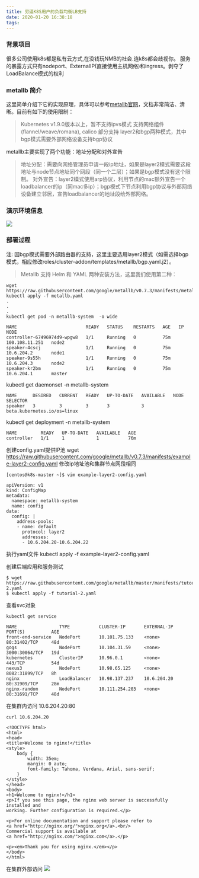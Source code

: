 ```yaml
---
title: 穷逼K8S用户的负载均衡LB支持
date: 2020-01-20 16:38:18
tags:
---
```


### 背景项目
很多公司使用k8s都是私有云方式,在没钱玩NMB的社会.连k8s都会歧视你。 服务的暴露方式只有nodeport、ExternalIP(直接使用主机网络)和ingress。剥夺了LoadBalance模式的权利

### metallb 简介
这里简单介绍下它的实现原理，具体可以参考[metallb官网](https://metallb.universe.tf/)，文档非常简洁、清晰。目前有如下的使用限制：
> Kubernetes v1.9.0版本以上，暂不支持ipvs模式
> 支持网络组件 (flannel/weave/romana), calico 部分支持
> layer2和bgp两种模式，其中bgp模式需要外部网络设备支持bgp协议

metallb主要实现了两个功能：地址分配和对外宣告
> 地址分配：需要向网络管理员申请一段ip地址，如果是layer2模式需要这段地址与node节点地址同个网段（同一个二层）；如果是bgp模式没有这个限制。
> 对外宣告：layer2模式使用arp协议，利用节点的mac额外宣告一个loadbalancer的ip（同mac多ip）；bgp模式下节点利用bgp协议与外部网络设备建立邻居，宣告loadbalancer的地址段给外部网络。

### 演示环境信息
![](/img/newimg/006tNbRwgy1gb4ghrhg6ij31xo068q9o.jpg)

### 部署过程
注: 因bgp模式需要外部路由器的支持，这里主要选用layer2模式（如需选择bgp模式，相应修改roles/cluster-addon/templates/metallb/bgp.yaml.j2）。

> Metallb 支持 Helm 和 YAML 两种安装方法，这里我们使用第二种：
```
wget https://raw.githubusercontent.com/google/metallb/v0.7.3/manifests/metallb.yaml
kubectl apply -f metallb.yaml
.
.
.
kubectl get pod -n metallb-system  -o wide

NAME                          READY   STATUS    RESTARTS   AGE   IP               NODE     
controller-67496974d9-wpgw8   1/1     Running   0          75m   100.108.11.251   node2    
speaker-4cscj                 1/1     Running   0          75m   10.6.204.2       node1    
speaker-9s55h                 1/1     Running   0          75m   10.6.204.3       node2    
speaker-kr2bm                 1/1     Running   0          75m   10.6.204.1       master   
```
kubectl get daemonset -n metallb-system

```
NAME      DESIRED   CURRENT   READY   UP-TO-DATE   AVAILABLE   NODE SELECTOR                 
speaker   3         3         3       3            3           beta.kubernetes.io/os=linux  
```

kubectl get deployment -n metallb-system

```
NAME         READY   UP-TO-DATE   AVAILABLE   AGE
controller   1/1     1            1           76m
```

创建config.yaml提供IP池
wget https://raw.githubusercontent.com/google/metallb/v0.7.3/manifests/example-layer2-config.yaml
修改ip地址池和集群节点网段相同
```
[centos@k8s-master ~]$ vim example-layer2-config.yaml 

apiVersion: v1
kind: ConfigMap
metadata:
  namespace: metallb-system
  name: config
data:
  config: |
    address-pools:
    - name: default
      protocol: layer2
      addresses:
      - 10.6.204.20-10.6.204.22
```

执行yaml文件
kubectl apply -f example-layer2-config.yaml

创建后端应用和服务测试

```
$ wget https://raw.githubusercontent.com/google/metallb/master/manifests/tutorial-2.yaml
$ kubectl apply -f tutorial-2.yaml
```

查看svc对象
```
kubectl get service 

NAME                TYPE           CLUSTER-IP       EXTERNAL-IP   PORT(S)          AGE
front-end-service   NodePort       10.101.75.133    <none>        80:31402/TCP     48d
gogs                NodePort       10.104.31.59     <none>        3000:30064/TCP   19d
kubernetes          ClusterIP      10.96.0.1        <none>        443/TCP          54d
nexus3              NodePort       10.98.65.125     <none>        8082:31899/TCP   8h
nginx               LoadBalancer   10.98.137.237    10.6.204.20   80:31909/TCP     28m
nginx-random        NodePort       10.111.254.203   <none>        80:31691/TCP     48d
```

在集群内访问 10.6.204.20:80

```
curl 10.6.204.20

<!DOCTYPE html>
<html>
<head>
<title>Welcome to nginx!</title>
<style>
    body {
        width: 35em;
        margin: 0 auto;
        font-family: Tahoma, Verdana, Arial, sans-serif;
    }
</style>
</head>
<body>
<h1>Welcome to nginx!</h1>
<p>If you see this page, the nginx web server is successfully installed and
working. Further configuration is required.</p>

<p>For online documentation and support please refer to
<a href="http://nginx.org/">nginx.org</a>.<br/>
Commercial support is available at
<a href="http://nginx.com/">nginx.com</a>.</p>

<p><em>Thank you for using nginx.</em></p>
</body>
</html>
```
在集群外部访问
![](/img/newimg/006tNbRwgy1gb4goj0mqmj31vs0kgn1k.jpg)


